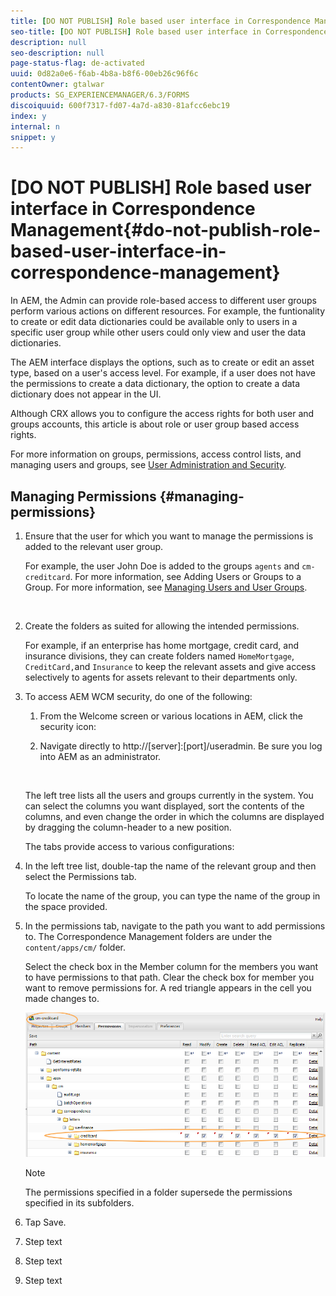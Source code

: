 ```yaml
---
title: [DO NOT PUBLISH] Role based user interface in Correspondence Management
seo-title: [DO NOT PUBLISH] Role based user interface in Correspondence Management
description: null
seo-description: null
page-status-flag: de-activated
uuid: 0d82a0e6-f6ab-4b8a-b8f6-00eb26c96f6c
contentOwner: gtalwar
products: SG_EXPERIENCEMANAGER/6.3/FORMS
discoiquuid: 600f7317-fd07-4a7d-a830-81afcc6ebc19
index: y
internal: n
snippet: y
---
```


# [DO NOT PUBLISH] Role based user interface in Correspondence Management{#do-not-publish-role-based-user-interface-in-correspondence-management}

In AEM, the Admin can provide role-based access to different user groups perform various actions on different resources. For example, the funtionality to create or edit data dictionaries could be available only to users in a specific user group while other users could only view and user the data dictionaries.

The AEM interface displays the options, such as to create or edit an asset type, based on a user's access level. For example, if a user does not have the permissions to create a data dictionary, the option to create a data dictionary does not appear in the UI.

Although CRX allows you to configure the access rights for both user and groups accounts, this article is about role or user group based access rights.

For more information on groups, permissions, access control lists, and managing users and groups, see [User Administration and Security](../../sites/administering/using/security.md).

<!--
Comment Type: annotation
Last Modified By: gtalwar
Last Modified Date: 2017-09-11T08:57:56.799-0400
two use cases 1- cm - different modules 2- within CM multiple folders for similar type of assets
-->

<!--
Comment Type: annotation
Last Modified By: gtalwar
Last Modified Date: 2017-09-14T09:06:01.375-0400
So, the UI filtering works for both user and group accounts?
-->

<!--
Comment Type: annotation
Last Modified By: gtalwar
Last Modified Date: 2017-09-14T09:20:08.891-0400
If customer wants to have different persona for different asset types within the same console, and wants to hide some actions for one asset type over another, that can not be achieved by following this user story. For eg. If customer wants to hide actions for Adaptive Document and display all actions for form set, this can not be achieved by this user story. The reason for the same is that since these different asset ty
-->

## Managing Permissions {#managing-permissions}

1. Ensure that the user for which you want to manage the permissions is added to the relevant user group.

   For example, the user John Doe is added to the groups `agents` and `cm-creditcard`. For more information, see Adding Users or Groups to a Group. For more information, see [Managing Users and User Groups](../../communities/using/users.md).

   ![]()

1. Create the folders as suited for allowing the intended permissions.

   For example, if an enterprise has home mortgage, credit card, and insurance divisions, they can create folders named `HomeMortgage`, `CreditCard,`and `Insurance` to keep the relevant assets and give access selectively to agents for assets relevant to their departments only.

   <!--
   Comment Type: annotation
   Last Modified By: gtalwar
   Last Modified Date: 2017-09-25T10:18:53.268-0400
   more information needs to be added about creating the folders.
   -->

1. To access AEM WCM security, do one of the following:

    1. From the Welcome screen or various locations in AEM, click the security icon:  

    1. Navigate directly to http://[server]:[port]/useradmin. Be sure you log into AEM as an administrator.

       ![]()

   The left tree lists all the users and groups currently in the system. You can select the columns you want displayed, sort the contents of the columns, and even change the order in which the columns are displayed by dragging the column-header to a new position.

   The tabs provide access to various configurations:

1. In the left tree list, double-tap the name of the relevant group and then select the Permissions tab.

   To locate the name of the group, you can type the name of the group in the space provided.

1. In the permissions tab, navigate to the path you want to add permissions to. The Correspondence Management folders are under the `content/apps/cm/` folder.

   Select the check box in the Member column for the members you want to have permissions to that path. Clear the check box for member you want to remove permissions for. A red triangle appears in the cell you made changes to.

   ![](assets/useradmin-creditcard.png)

   >[!NOTE]
   >
   >The permissions specified in a folder supersede the permissions specified in its subfolders.

1. Tap Save.
1. Step text
1. Step text
1. Step text

